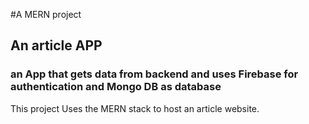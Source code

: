 #A MERN project 

## An article APP

### an App that gets data from backend and uses Firebase for authentication and Mongo DB as database

This project Uses the MERN stack to host an article website.
